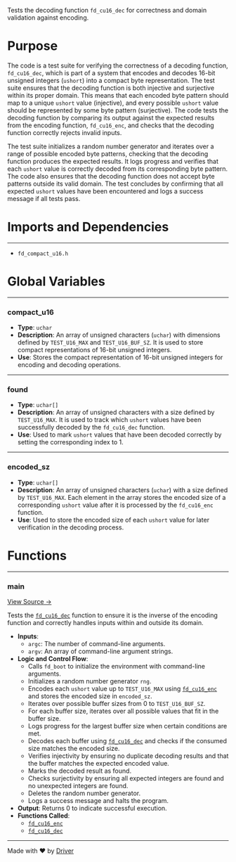 <!--------------------------------------------------------------------------------->
<!-- IMPORTANT: This file is auto-generated by Driver (https://driver.ai). -------->
<!-- Manual edits may be overwritten on future commits. --------------------------->
<!--------------------------------------------------------------------------------->

Tests the decoding function `fd_cu16_dec` for correctness and domain validation against encoding.

# Purpose
The code is a test suite for verifying the correctness of a decoding function, `fd_cu16_dec`, which is part of a system that encodes and decodes 16-bit unsigned integers (`ushort`) into a compact byte representation. The test suite ensures that the decoding function is both injective and surjective within its proper domain. This means that each encoded byte pattern should map to a unique `ushort` value (injective), and every possible `ushort` value should be represented by some byte pattern (surjective). The code tests the decoding function by comparing its output against the expected results from the encoding function, `fd_cu16_enc`, and checks that the decoding function correctly rejects invalid inputs.

The test suite initializes a random number generator and iterates over a range of possible encoded byte patterns, checking that the decoding function produces the expected results. It logs progress and verifies that each `ushort` value is correctly decoded from its corresponding byte pattern. The code also ensures that the decoding function does not accept byte patterns outside its valid domain. The test concludes by confirming that all expected `ushort` values have been encountered and logs a success message if all tests pass.
# Imports and Dependencies

---
- `fd_compact_u16.h`


# Global Variables

---
### compact\_u16
- **Type**: ``uchar``
- **Description**: An array of unsigned characters (`uchar`) with dimensions defined by `TEST_U16_MAX` and `TEST_U16_BUF_SZ`. It is used to store compact representations of 16-bit unsigned integers.
- **Use**: Stores the compact representation of 16-bit unsigned integers for encoding and decoding operations.


---
### found
- **Type**: ``uchar[]``
- **Description**: An array of unsigned characters with a size defined by `TEST_U16_MAX`. It is used to track which `ushort` values have been successfully decoded by the `fd_cu16_dec` function.
- **Use**: Used to mark `ushort` values that have been decoded correctly by setting the corresponding index to 1.


---
### encoded\_sz
- **Type**: ``uchar[]``
- **Description**: An array of unsigned characters (`uchar`) with a size defined by `TEST_U16_MAX`. Each element in the array stores the encoded size of a corresponding `ushort` value after it is processed by the `fd_cu16_enc` function.
- **Use**: Used to store the encoded size of each `ushort` value for later verification in the decoding process.


# Functions

---
### main<!-- {{#callable:main}} -->
[View Source →](<../../../../../src/ballet/txn/test_compact_u16.c#L11>)

Tests the [`fd_cu16_dec`](<fd_compact_u16.h.md#fd_cu16_dec>) function to ensure it is the inverse of the encoding function and correctly handles inputs within and outside its domain.
- **Inputs**:
    - `argc`: The number of command-line arguments.
    - `argv`: An array of command-line argument strings.
- **Logic and Control Flow**:
    - Calls `fd_boot` to initialize the environment with command-line arguments.
    - Initializes a random number generator `rng`.
    - Encodes each `ushort` value up to `TEST_U16_MAX` using [`fd_cu16_enc`](<fd_compact_u16.h.md#fd_cu16_enc>) and stores the encoded size in `encoded_sz`.
    - Iterates over possible buffer sizes from 0 to `TEST_U16_BUF_SZ`.
    - For each buffer size, iterates over all possible values that fit in the buffer size.
    - Logs progress for the largest buffer size when certain conditions are met.
    - Decodes each buffer using [`fd_cu16_dec`](<fd_compact_u16.h.md#fd_cu16_dec>) and checks if the consumed size matches the encoded size.
    - Verifies injectivity by ensuring no duplicate decoding results and that the buffer matches the expected encoded value.
    - Marks the decoded result as found.
    - Checks surjectivity by ensuring all expected integers are found and no unexpected integers are found.
    - Deletes the random number generator.
    - Logs a success message and halts the program.
- **Output**: Returns 0 to indicate successful execution.
- **Functions Called**:
    - [`fd_cu16_enc`](<fd_compact_u16.h.md#fd_cu16_enc>)
    - [`fd_cu16_dec`](<fd_compact_u16.h.md#fd_cu16_dec>)



---
Made with ❤️ by [Driver](https://www.driver.ai/)